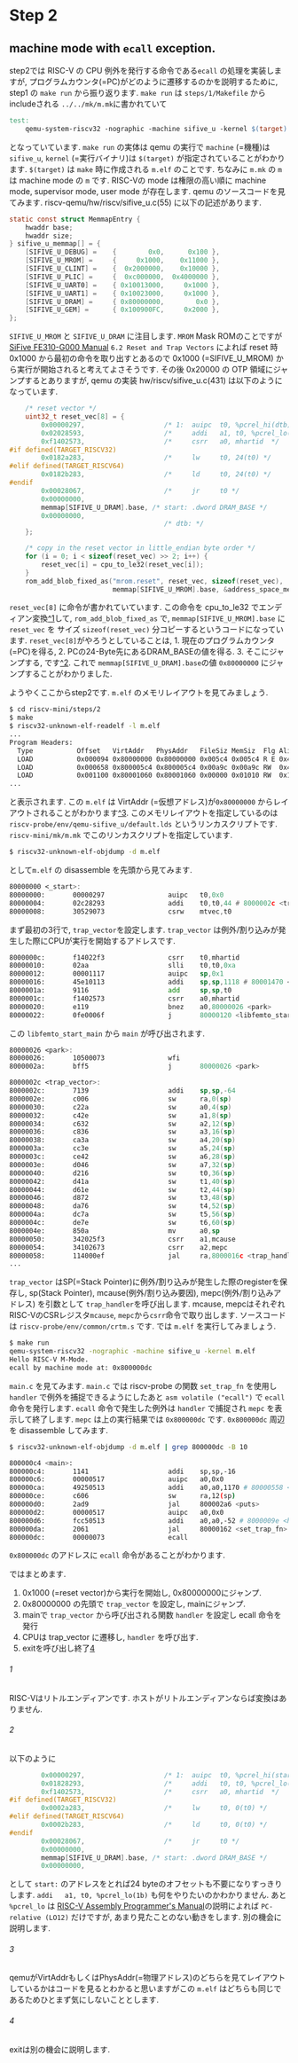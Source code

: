 # Step 2

## machine mode with `ecall` exception.
step2では RISC-V の CPU 例外を発行する命令である`ecall` の処理を実装しますが, プログラムカウンタ(=PC)がどのように遷移するのかを説明するために,  step1 の `make run` から振り返ります.
`make run` は `steps/1/Makefile` から includeされる `../../mk/m.mk`に書かれていて

```Makefile
test:
	qemu-system-riscv32 -nographic -machine sifive_u -kernel $(target)
```
となっていています. `make run` の実体は qemu の実行で `machine` (=機種)は `sifive_u`, `kernel` (=実行バイナリ)は `$(target)` が指定されていることがわかります. `$(target)` は `make` 時に作成される `m.elf` のことです. 
ちなみに `m.mk` の `m` は machine mode の `m` です. RISC-Vの mode は権限の高い順に machine mode, supervisor mode, user mode が存在します.
qemu のソースコードを見てみます. riscv-qemu/hw/riscv/sifive_u.c(55) に以下の記述があります.

```c
static const struct MemmapEntry {
    hwaddr base;
    hwaddr size;
} sifive_u_memmap[] = {
    [SIFIVE_U_DEBUG] =    {        0x0,      0x100 },
    [SIFIVE_U_MROM] =     {     0x1000,    0x11000 },
    [SIFIVE_U_CLINT] =    {  0x2000000,    0x10000 },
    [SIFIVE_U_PLIC] =     {  0xc000000,  0x4000000 },
    [SIFIVE_U_UART0] =    { 0x10013000,     0x1000 },
    [SIFIVE_U_UART1] =    { 0x10023000,     0x1000 },
    [SIFIVE_U_DRAM] =     { 0x80000000,        0x0 },
    [SIFIVE_U_GEM] =      { 0x100900FC,     0x2000 },
};
```
`SIFIVE_U_MROM` と `SIFIVE_U_DRAM` に注目します. 
`MROM` Mask ROMのことですが [SiFive FE310-G000 Manual](https://sifive.cdn.prismic.io/sifive%2F4d063bf8-3ae6-4db6-9843-ee9076ebadf7_fe310-g000.pdf) `6.2 Reset and Trap Vectors` によれば reset 時 0x1000 から最初の命令を取り出すとあるので 0x1000 (=SIFIVE_U_MROM) から実行が開始されると考えてよさそうです. その後 0x20000 の OTP 領域にジャンプするとありますが, qemu の実装 hw/riscv/sifive_u.c(431) は以下のようになっています.

```c
    /* reset vector */
    uint32_t reset_vec[8] = {
        0x00000297,                    /* 1:  auipc  t0, %pcrel_hi(dtb) */
        0x02028593,                    /*     addi   a1, t0, %pcrel_lo(1b) */
        0xf1402573,                    /*     csrr   a0, mhartid  */
#if defined(TARGET_RISCV32)
        0x0182a283,                    /*     lw     t0, 24(t0) */
#elif defined(TARGET_RISCV64)
        0x0182b283,                    /*     ld     t0, 24(t0) */
#endif
        0x00028067,                    /*     jr     t0 */
        0x00000000,
        memmap[SIFIVE_U_DRAM].base, /* start: .dword DRAM_BASE */
        0x00000000,
                                       /* dtb: */
    };

    /* copy in the reset vector in little_endian byte order */
    for (i = 0; i < sizeof(reset_vec) >> 2; i++) {
        reset_vec[i] = cpu_to_le32(reset_vec[i]);
    }
    rom_add_blob_fixed_as("mrom.reset", reset_vec, sizeof(reset_vec),
                          memmap[SIFIVE_U_MROM].base, &address_space_memory);
```
`reset_vec[8]` に命令が書かれていています. この命令を cpu_to_le32 でエンディアン変換[^1](#1)して, `rom_add_blob_fixed_as` で, `memmap[SIFIVE_U_MROM].base` に `reset_vec` を サイズ `sizeof(reset_vec)` 分コピーするというコードになっています. `reset_vec[8]`がやろうとしていることは, 1. 現在のプログラムカウンタ(=PC)を得る, 2. PCの24-Byte先にあるDRAM_BASEの値を得る. 3. そこにジャンプする, です[^2](#2). これで `memmap[SIFIVE_U_DRAM].base`の値 `0x80000000` にジャンプすることがわかりました.

ようやくここからstep2です. `m.elf` のメモリレイアウトを見てみましょう.

```bash
$ cd riscv-mini/steps/2
$ make
$ riscv32-unknown-elf-readelf -l m.elf
...
Program Headers:
  Type           Offset   VirtAddr   PhysAddr   FileSiz MemSiz  Flg Align
  LOAD           0x000094 0x80000000 0x80000000 0x005c4 0x005c4 R E 0x4
  LOAD           0x000658 0x800005c4 0x800005c4 0x00a9c 0x00a9c RW  0x4
  LOAD           0x001100 0x80001060 0x80001060 0x00000 0x01010 RW  0x10
...
```
と表示されます. この `m.elf` は VirtAddr (=仮想アドレス)が`0x80000000` からレイアウトされることがわかります[^3](#3). このメモリレイアウトを指定しているのは `riscv-probe/env/qemu-sifive_u/default.lds` というリンカスクリプトです. `riscv-mini/mk/m.mk` でこのリンカスクリプトを指定しています. 

```bash
$ riscv32-unknown-elf-objdump -d m.elf
```

として`m.elf` の disassemble を先頭から見てみます.

```asm
80000000 <_start>:
80000000:       00000297                auipc   t0,0x0
80000004:       02c28293                addi    t0,t0,44 # 8000002c <trap_vector>
80000008:       30529073                csrw    mtvec,t0
```
まず最初の3行で, `trap_vector`を設定します. `trap_vector` は例外/割り込みが発生した際にCPUが実行を開始するアドレスです.

```asm
8000000c:       f14022f3                csrr    t0,mhartid
80000010:       02aa                    slli    t0,t0,0xa
80000012:       00001117                auipc   sp,0x1
80000016:       45e10113                addi    sp,sp,1118 # 80001470 <stacks+0x400>
8000001a:       9116                    add     sp,sp,t0
8000001c:       f1402573                csrr    a0,mhartid
80000020:       e119                    bnez    a0,80000026 <park>
80000022:       0fe0006f                j       80000120 <libfemto_start_main>
```
この `libfemto_start_main` から `main` が呼び出されます. 

```asm
80000026 <park>:
80000026:       10500073                wfi
8000002a:       bff5                    j       80000026 <park>

8000002c <trap_vector>:
8000002c:       7139                    addi    sp,sp,-64
8000002e:       c006                    sw      ra,0(sp)
80000030:       c22a                    sw      a0,4(sp)
80000032:       c42e                    sw      a1,8(sp)
80000034:       c632                    sw      a2,12(sp)
80000036:       c836                    sw      a3,16(sp)
80000038:       ca3a                    sw      a4,20(sp)
8000003a:       cc3e                    sw      a5,24(sp)
8000003c:       ce42                    sw      a6,28(sp)
8000003e:       d046                    sw      a7,32(sp)
80000040:       d216                    sw      t0,36(sp)
80000042:       d41a                    sw      t1,40(sp)
80000044:       d61e                    sw      t2,44(sp)
80000046:       d872                    sw      t3,48(sp)
80000048:       da76                    sw      t4,52(sp)
8000004a:       dc7a                    sw      t5,56(sp)
8000004c:       de7e                    sw      t6,60(sp)
8000004e:       850a                    mv      a0,sp
80000050:       342025f3                csrr    a1,mcause
80000054:       34102673                csrr    a2,mepc
80000058:       114000ef                jal     ra,8000016c <trap_handler>
...
```
`trap_vector` はSP(=Stack Pointer)に例外/割り込みが発生した際のregisterを保存し, sp(Stack Pointer), mcause(例外/割り込み要因), mepc(例外/割り込みアドレス) を引数として `trap_handler`を呼び出します. mcause, mepcはそれぞれRISC-VのCSRレジスタ`mcause`, `mepc`から`csrr`命令で取り出します. ソースコードは `riscv-probe/env/common/crtm.s` です.
では `m.elf` を実行してみましょう.

```bash
$ make run
qemu-system-riscv32 -nographic -machine sifive_u -kernel m.elf
Hello RISC-V M-Mode.
ecall by machine mode at: 0x800000dc
```

`main.c` を見てみます. `main.c` では riscv-probe の関数 `set_trap_fn` を使用し `handler` で例外を捕捉できるようにしたあと `asm volatile ("ecall")` で `ecall` 命令を発行します. `ecall` 命令で発生した例外は `handler` で捕捉され `mepc` を表示して終了します. `mepc` は上の実行結果では `0x800000dc` です. `0x800000dc` 周辺を disassemble してみます.

```bash
$ riscv32-unknown-elf-objdump -d m.elf | grep 800000dc -B 10

800000c4 <main>:
800000c4:       1141                    addi    sp,sp,-16
800000c6:       00000517                auipc   a0,0x0
800000ca:       49250513                addi    a0,a0,1170 # 80000558 <_text_end+0x48>
800000ce:       c606                    sw      ra,12(sp)
800000d0:       2ad9                    jal     800002a6 <puts>
800000d2:       00000517                auipc   a0,0x0
800000d6:       fcc50513                addi    a0,a0,-52 # 8000009e <handler>
800000da:       2061                    jal     80000162 <set_trap_fn>
800000dc:       00000073                ecall
```

`0x800000dc` のアドレスに `ecall` 命令があることがわかります.

ではまとめます.

1. 0x1000 (=reset vector)から実行を開始し, 0x80000000にジャンプ.
2. 0x80000000 の先頭で `trap_vector` を設定し, mainにジャンプ.
3. mainで `trap_vector` から呼び出される関数 `handler` を設定し ecall 命令を発行
4. CPUは trap_vector に遷移し, `handler` を呼び出す.
5. exitを呼び出し終了[4](#4)

###### 1
RISC-Vはリトルエンディアンです. ホストがリトルエンディアンならば変換はありません.</small>
###### 2
以下のように
```c
        0x00000297,                    /* 1:  auipc  t0, %pcrel_hi(start) */` 
        0x01828293,                    /*     addi   t0, t0, %pcrel_lo(1b) */
        0xf1402573,                    /*     csrr   a0, mhartid  */
#if defined(TARGET_RISCV32)
        0x0002a283,                    /*     lw     t0, 0(t0) */
#elif defined(TARGET_RISCV64)
        0x0002b283,                    /*     ld     t0, 0(t0) */
#endif
        0x00028067,                    /*     jr     t0 */
        0x00000000,
        memmap[SIFIVE_U_DRAM].base, /* start: .dword DRAM_BASE */
        0x00000000,
```
として `start:` のアドレスをとれば24 byteのオフセットも不要になりすっきりします. `addi   a1, t0, %pcrel_lo(1b)` も何をやりたいのかわかりません. あと `%pcrel_lo` は [RISC-V Assembly Programmer's Manual](https://github.com/riscv/riscv-asm-manual/blob/master/riscv-asm.md)の説明によれば `PC-relative (LO12)` だけですが, あまり見たことのない動きをします. 別の機会に説明します.

###### 3
qemuがVirtAddrもしくはPhysAddr(=物理アドレス)のどちらを見てレイアウトしているかはコードを見るとわかると思いますがこの `m.elf` はどちらも同じであるためひとまず気にしないこととします.
###### 4
exitは別の機会に説明します.